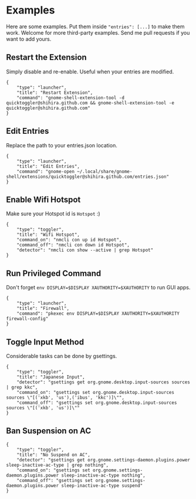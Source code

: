 # Examples

Here are some examples. Put them inside `"entries": [...]` to make them work.
Welcome for more third-party examples. Send me pull requests if you want to add
yours.

## Restart the Extension

Simply disable and re-enable. Useful when your entries are modified.

```
{
    "type": "launcher",
    "title": "Restart Extension",
    "command": "gnome-shell-extension-tool -d quicktoggler@shihira.github.com && gnome-shell-extension-tool -e quicktoggler@shihira.github.com"
}
```

## Edit Entries

Replace the path to your entries.json location.

```
{
    "type": "launcher",
    "title": "Edit Entries",
    "command": "gnome-open ~/.local/share/gnome-shell/extensions/quicktoggler@shihira.github.com/entries.json"
}
```

## Enable Wifi Hotspot

Make sure your Hotspot id is `Hotspot` :)

```
{
    "type": "toggler",
    "title": "Wifi Hotspot",
    "command_on": "nmcli con up id Hotspot",
    "command_off": "nmcli con down id Hotspot",
    "detector": "nmcli con show --active | grep Hotspot"
}
```

## Run Privileged Command

Don't forget `env DISPLAY=$DISPLAY XAUTHORITY=$XAUTHORITY` to run GUI apps.

```
{
    "type": "launcher",
    "title": "Firewall",
    "command": "pkexec env DISPLAY=$DISPLAY XAUTHORITY=$XAUTHORITY firewall-config"
}
```

## Toggle Input Method

Considerable tasks can be done by gsettings.

```
{
    "type": "toggler",
    "title": "Japanese Input",
    "detector": "gsettings get org.gnome.desktop.input-sources sources | grep kkc",
    "command_on": "gsettings set org.gnome.desktop.input-sources sources \"[('xkb', 'us'),('ibus', 'kkc')]\"",
    "command_off": "gsettings set org.gnome.desktop.input-sources sources \"[('xkb', 'us')]\""
}
```

## Ban Suspension on AC

```
{
    "type": "toggler",
    "title": "No Suspend on AC",
    "detector": "gsettings get org.gnome.settings-daemon.plugins.power sleep-inactive-ac-type | grep nothing",
    "command_on": "gsettings set org.gnome.settings-daemon.plugins.power sleep-inactive-ac-type nothing",
    "command_off": "gsettings set org.gnome.settings-daemon.plugins.power sleep-inactive-ac-type suspend"
}
```


